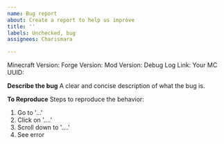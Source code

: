 ```yaml
---
name: Bug report
about: Create a report to help us improve
title: ''
labels: Unchecked, bug
assignees: Charismara

---
```


Minecraft Version:
Forge Version:
Mod Version:
Debug Log Link:
Your MC UUID:

**Describe the bug**
A clear and concise description of what the bug is.

**To Reproduce**
Steps to reproduce the behavior:
1. Go to '...'
2. Click on '....'
3. Scroll down to '....'
4. See error
